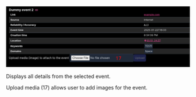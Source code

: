 ![PVARKI-livelogi-ohje-3](../assets/PVARKI-livelogi-ohje-3.jpg)

Displays all details from the selected event.

Upload media (17) allows user to add images for the event.
